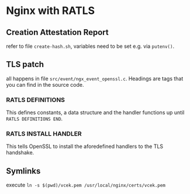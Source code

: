 # Nginx with RATLS

## Creation Attestation Report

refer to file `create-hash.sh`, variables need to be set e.g. via `putenv()`.

## TLS patch

all happens in file `src/event/ngx_event_openssl.c`.
Headings are tags that you can find in the source code.

### RATLS DEFINITIONS

This defines constants, a data structure and the handler functions up until `RATLS DEFINITIONS END`.

### RATLS INSTALL HANDLER

This tells OpenSSL to install the aforedefined handlers to the TLS handshake.

## Symlinks

execute `ln -s $(pwd)/vcek.pem /usr/local/nginx/certs/vcek.pem`
